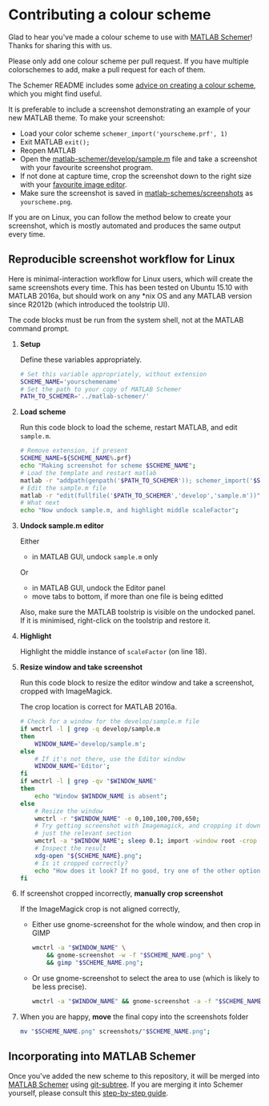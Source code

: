 Contributing a colour scheme
============================

Glad to hear you've made a colour scheme to use with [MATLAB Schemer]!
Thanks for sharing this with us.

Please only add one colour scheme per pull request.
If you have multiple colorschemes to add, make a pull request for each of them.

The Schemer README includes some
[advice on creating a colour scheme][scheme creation advice], which you might
find useful.

It is preferable to include a screenshot demonstrating an example of your new MATLAB theme.
To make your screenshot:

- Load your color scheme `schemer_import('yourscheme.prf', 1)`
- Exit MATLAB `exit();`
- Reopen MATLAB
- Open the [matlab-schemer/develop/sample.m] file and take a screenshot with your favourite screenshot program.
- If not done at capture time, crop the screenshot down to the right size with your [favourite image editor].
- Make sure the screenshot is saved in [matlab-schemes/screenshots] as `yourscheme.png`.

If you are on Linux, you can follow the method below to create your screenshot,
which is mostly automated and produces the same output every time.


Reproducible screenshot workflow for Linux
------------------------------------------

Here is minimal-interaction workflow for Linux users, which will create the
same screenshots every time.
This has been tested on Ubuntu 15.10 with MATLAB 2016a, but should work on
any *nix OS and any MATLAB version since R2012b (which introduced the
toolstrip UI).

The code blocks must be run from the system shell, not at the MATLAB command
prompt.

1.  **Setup**

    Define these variables appropriately.

    ```bash
    # Set this variable appropriately, without extension
    SCHEME_NAME='yourschemename'
    # Set the path to your copy of MATLAB Schemer
    PATH_TO_SCHEMER='../matlab-schemer/'
    ```

2.  **Load scheme**

    Run this code block to load the scheme, restart MATLAB, and edit
    `sample.m`.

    ```bash
    # Remove extension, if present
    SCHEME_NAME=${SCHEME_NAME%.prf}
    echo "Making screenshot for scheme $SCHEME_NAME";
    # Load the template and restart matlab
    matlab -r "addpath(genpath('$PATH_TO_SCHEMER')); schemer_import('$SCHEME_NAME.prf',1); exit;";
    # Edit the sample.m file
    matlab -r "edit(fullfile('$PATH_TO_SCHEMER','develop','sample.m'))" &
    # What next
    echo "Now undock sample.m, and highlight middle scaleFactor";
    ```

3.  **Undock sample.m editor**

    Either
    - in MATLAB GUI, undock `sample.m` only

    Or
    - in MATLAB GUI, undock the Editor panel
    - move tabs to bottom, if more than one file is being editted

    Also, make sure the MATLAB toolstrip is visible on the undocked panel.
    If it is minimised, right-click on the toolstrip and restore it.

4.  **Highlight**

    Highlight the middle instance of `scaleFactor` (on line 18).

5.  **Resize window and take screenshot**

    Run this code block to resize the editor window and take a screenshot,
    cropped with ImageMagick.

    The crop location is correct for MATLAB 2016a.

    ```bash
    # Check for a window for the develop/sample.m file
    if wmctrl -l | grep -q develop/sample.m
    then
        WINDOW_NAME='develop/sample.m';
    else
        # If it's not there, use the Editor window
        WINDOW_NAME='Editor';
    fi
    if wmctrl -l | grep -qv "$WINDOW_NAME"
    then
        echo "Window $WINDOW_NAME is absent";
    else
        # Resize the window
        wmctrl -r "$WINDOW_NAME" -e 0,100,100,700,650;
        # Try getting screenshot with Imagemagick, and cropping it down to the
        # just the relevant section
        wmctrl -a "$WINDOW_NAME"; sleep 0.1; import -window root -crop 700x379+100+249 +repage "${SCHEME_NAME}.png";
        # Inspect the result
        xdg-open "${SCHEME_NAME}.png";
        # Is it cropped correctly?
        echo "How does it look? If no good, try one of the other options to manually crop";
    fi
    ```

6.  If screenshot cropped incorrectly, **manually crop screenshot**

    If the ImageMagick crop is not aligned correctly, 
    - Either use gnome-screenshot for the whole window, and then crop in GIMP
      ```bash
      wmctrl -a "$WINDOW_NAME" \
          && gnome-screenshot -w -f "$SCHEME_NAME.png" \
          && gimp "$SCHEME_NAME.png";
      ```

    - Or use gnome-screenshot to select the area to use (which is likely to
      be less precise).
      ```bash
      wmctrl -a "$WINDOW_NAME" && gnome-screenshot -a -f "$SCHEME_NAME.png";
      ```

7.  When you are happy, **move** the final copy into the screenshots folder

    ```bash
    mv "$SCHEME_NAME.png" screenshots/"$SCHEME_NAME.png";
    ```


Incorporating into MATLAB Schemer
---------------------------------

Once you've added the new scheme to this repository, it will be merged into
[MATLAB Schemer] using [git-subtree].
If you are merging it into Schemer yourself, please consult this
[step-by-step guide](https://github.com/scottclowe/matlab-schemer/blob/master/CONTRIBUTING.md#adding-a-new-colour-scheme).


  [MATLAB Schemer]: https://github.com/scottclowe/matlab-schemer
  [matlab-schemes/screenshots]: https://github.com/scottclowe/matlab-schemes/tree/master/screenshots
  [matlab-schemer/develop/sample.m]: https://github.com/scottclowe/matlab-schemer/blob/master/develop/sample.m
  [scheme creation advice]: https://github.com/scottclowe/matlab-schemer#creating-a-color-scheme-for-others-to-use
  [git-subtree]: https://github.com/git/git/blob/master/contrib/subtree/git-subtree.txt
  [favourite image editor]: https://www.gimp.org
